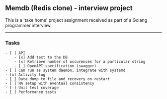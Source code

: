 ## Memdb (Redis clone) - interview project

This is a 'take home' project assignment received as part of a Golang programmer interview.

---

### Tasks

    - [ ] API
        - [x] Add text to the DB
        - [x] Retrieve number of occurences for a particular string
        - [ ] OpenAPI specification (swagger)
    - [ ] Can run as system daemon, integrate with systemd
    - [x] Activity log
    - [ ] Data dump to file and recovery on restart
    - [ ] HA setup with eventual consistency
    - [ ] Unit test coverage
    - [ ] Performance tests
